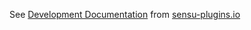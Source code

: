 See [Development Documentation](http://sensu-plugins.io/docs/developer_guidelines.html) from [sensu-plugins.io](http://sensu-plugins.io/)
